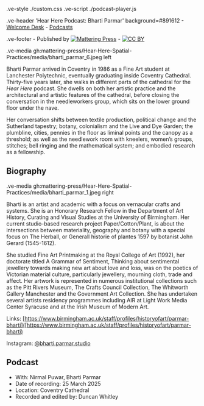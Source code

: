 .ve-style ./custom.css
.ve-script ./podcast-player.js

.ve-header 'Hear Here Podcast: Bharti Parmar' background=#891612
    - [Welcome Desk](/)
    - [Podcasts](/essays/podcasts.md)

.ve-footer
    - Published by [![Mattering Press](https://www.matteringpress.org/wp-content/themes/matteringpress/img/mattering-press.png)](https://www.matteringpress.org/)
    - [![CC BY](https://licensebuttons.net/l/by/4.0/88x31.png)](https://creativecommons.org/licenses/by/4.0/)

.ve-media gh:mattering-press/Hear-Here-Spatial-Practices/media/bharti_parmar_6.jpeg left

Bharti Parmar arrived in Coventry in 1986 as a Fine Art student at Lanchester Polytechnic, eventually graduating inside Coventry Cathedral. Thirty-five years later, she walks in different parts of the cathedral for the *Hear Here* podcast. She dwells on both her artistic practice and the architectural and artistic features of the cathedral, before closing the conversation in the needleworkers group, which sits on the lower ground floor under the nave.

Her conversation shifts between textile production, political change and the Sutherland tapestry; botany, colonialism and the Live and Dye Garden; the plumbline, cities, pennies in the floor as liminal points and the canopy as a threshold; as well as the needlework room with kneelers, women’s groups, stitches; bell ringing and the mathematical system; and embodied research as a fellowship. 

## Biography

.ve-media gh:mattering-press/Hear-Here-Spatial-Practices/media/bharti_parmar_1.jpeg right

Bharti is an artist and academic with a focus on vernacular crafts and systems. She is an Honorary Research Fellow in the Department of Art History, Curating and Visual Studies at the University of Birmingham.  Her current studio-based research project Paper/Cotton/Plant, is about the intersections between materiality, geography and botany with a special focus on The Herball, or Generall historie of plantes 1597 by botanist John Gerard (1545-1612).

She studied Fine Art Printmaking at the Royal College of Art (1992), her doctorate titled A Grammar of Sentiment, Thinking about sentimental jewellery towards making new art about love and loss, was on the poetics of Victorian material culture, particularly jewellery, mourning cloth, trade and affect. Her artwork is represented in numerous institutional collections such as the Pitt Rivers Museum, The Crafts Council Collection, The Whitworth Gallery Manchester and the Government Art Collection. She has undertaken several artists residency programmes including AIR at Light Work Media Center Syracuse and at the Irish Museum of Modern Art. 

Links: [https://www.birmingham.ac.uk/staff/profiles/historyofart/parmar-bharti]([https://www.birmingham.ac.uk/staff/profiles/historyofart/parmar-bharti)

Instagram: [@bharti.parmar.studio](https://www.instagram.com/bharti.parmar.studio/?hl=en)

## Podcast

- With: Nirmal Puwar, Bharti Parmar
- Date of recording: 25 March 2025
- Location: Coventry Cathedral
- Recorded and edited by: Duncan Whitley

<audio id="podcast-player">
  <source src="https://github.com/mattering-press/Hear-Here-Spatial-Practices/raw/refs/heads/main/media/POD%2302_Bharti%20Parmar_-16LUFs_FINALCUT.mp3" type="audio/mp3">
    <!-- fallback -->
    Your browser doesn't support HTML5 audio. Here is a <a href="https://github.com/mattering-press/Hear-Here-Spatial-Practices/raw/refs/heads/main/media/POD%2302_Bharti%20Parmar_-16LUFs_FINALCUT.mp3">link to download the audio</a> instead.
</audio>